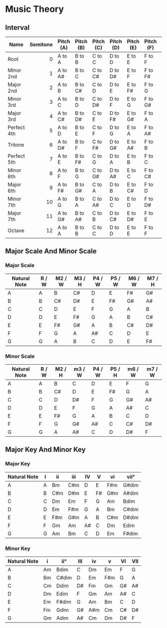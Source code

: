 # Music Theory

## Interval

| Name        | Semitone | Pitch (A) | Pitch (B) | Pitch (C) | Pitch (D) | Pitch (E) | Pitch (F) | Pitch (G) |
| ----------- | -------: | --------- | --------- | --------- | --------- | --------- | --------- | --------- |
| Root        | 0        | A to A    | B to B    | C to C    | D to D    | E to E    | F to F    | G to G    |
| Minor 2nd   | 1        | A to A#   | B to C    | C to C#   | D to D#   | E to F    | F to F#   | G to G#   |
| Major 2nd   | 2        | A to B    | B to C#   | C to D    | D to E    | E to F#   | F to G    | G to A    |
| Minor 3rd   | 3        | A to C    | B to D    | C to D#   | D to F    | E to G    | F to G#   | G to A#   |
| Major 3rd   | 4        | A to C#   | B to D#   | C to E    | D to F#   | E to G#   | F to A    | G to B    |
| Perfect 4th | 5        | A to D    | B to E    | C to F    | D to G    | E to A    | F to A#   | G to C    |
| Tritone     | 6        | A to D#   | B to F    | C to F#   | D to G#   | E to A#   | F to B    | G to C#   |
| Perfect 5th | 7        | A to E    | B to F#   | C to G    | D to A    | E to B    | F to C    | G to D    |
| Minor 6th   | 8        | A to F    | B to G    | C to G#   | D to A#   | E to C    | F to C#   | G to D#   |
| Major 6th   | 9        | A to F#   | B to G#   | C to A    | D to B    | E to C#   | F to D    | G to E    |
| Minor 7th   | 10       | A to G    | B to A    | C to A#   | D to C    | E to D    | F to D#   | G to F    |
| Major 7th   | 11       | A to G#   | B to A#   | C to B    | D to C#   | E to D#   | F to E    | G to F#   |
| Octave      | 12       | A to A    | B to B    | C to C    | D to D    | E to E    | F to F    | G to G    |

## Major Scale And Minor Scale
### Major Scale

| Natural Note | R / W | M2 / W | M3 / H | P4 / W | P5 / W | M6 / W | M7 / H |
| ------------ | ----- | ------ | ------ | ------ | ------ | ------ | ------ |
| A            | A     | B      | C#     | D      | E      | F#     | G#     |
| B            | B     | C#     | D#     | E      | F#     | G#     | A#     |
| C            | C     | D      | E      | F      | G      | A      | B      |
| D            | D     | E      | F#     | G      | A      | B      | C#     |
| E            | E     | F#     | G#     | A      | B      | C#     | D#     |
| F            | F     | G      | A      | A#     | C      | D      | E      |
| G            | G     | A      | B      | C      | D      | E      | F#     |

### Minor Scale
| Natural Note | R / W | M2 / H | m3 / W | P4 / W | P5 / H | m6 / W | m7 / W |
| ------------ | ----- | ------ | ------ | ------ | ------ | ------ | ------ |
| A            | A     | B      | C      | D      | E      | F      | G      |
| B            | B     | C#     | D      | E      | F#     | G      | A      |
| C            | C     | D      | D#     | F      | G      | G#     | A#     |
| D            | D     | E      | F      | G      | A      | A#     | C      |
| E            | E     | F#     | G      | A      | B      | C      | D      |
| F            | F     | G      | G#     | A#     | C      | C#     | D#     |
| G            | G     | A      | A#     | C      | D      | D#     | F      |

## Major Key And Minor Key
### Major Key
| Natural Note | I | ii  | iii | IV | V  | vi  | vii°  |
| ------------ | - | --- | --- | -- | -- | --- | ----- |
| A            | A | Bm  | C#m | D  | E  | F#m | G#dim |
| B            | B | C#m | D#m | E  | F# | G#m | A#dim |
| C            | C | Dm  | Em  | F  | G  | Am  | Bdim  |
| D            | D | Em  | F#m | G  | A  | Bm  | C#dim |
| E            | E | F#m | G#m | A  | B  | C#m | D#dim |
| F            | F | Gm  | Am  | A# | C  | Dm  | Edim  |
| G            | G | Am  | Bm  | C  | D  | Em  | F#dim |

### Minor Key
| Natural Note | i  | ii°   | III | iv  | v   | VI | VII |
| ------------ | -- | ----- | --- | --- | --- | -- | --- |
| A            | Am | Bdim  | C   | Dm  | Em  | F  | G   |
| B            | Bm | C#dim | D   | Em  | F#m | G  | A   |
| C            | Cm | Ddim  | D#  | Fm  | Gm  | G# | A#  |
| D            | Dm | Edim  | F   | Gm  | Am  | A# | C   |
| E            | Em | F#dim | G   | Am  | Bm  | C  | D   |
| F            | Fm | Gdim  | G#  | A#m | Cm  | C# | D#  |
| G            | Gm | Adim  | A#  | Cm  | Dm  | D# | F   |
